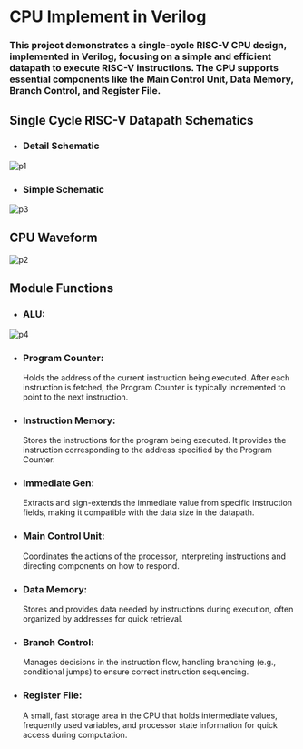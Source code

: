 # CPU Implement in Verilog
### This project demonstrates a single-cycle RISC-V CPU design, implemented in Verilog, focusing on a simple and efficient datapath to execute RISC-V instructions. The CPU supports essential components like the Main Control Unit, Data Memory, Branch Control, and Register File. 
## Single Cycle RISC-V Datapath Schematics
- ### Detail Schematic
![p1](https://github.com/ChingSsuyuan/CPU_Implement_Verilog/blob/824c368b2396667f14397a4a7d7e41988461efb3/Design%20Schematics/CPU1.png)
- ### Simple Schematic
![p3](https://github.com/ChingSsuyuan/CPU_Implement_Verilog/blob/0ee61d5a37c2c4a72669923d3575d11ccf364f6d/Design%20Schematics/Cpu_3.png)
## CPU Waveform 
![p2](https://github.com/ChingSsuyuan/CPU_Implement_Verilog/blob/460033829c0336be8cc324d4e1cf62db5998eb88/Design%20Schematics/Cpu_Waveform.png)
## Module Functions
- ### ALU: 
![p4](https://github.com/ChingSsuyuan/CPU_Implement_Verilog/blob/bc1fbd9cbc426db116dc6ba92ff4baf3de0b7096/Design%20Schematics/ALU.png)
- ### Program Counter:
  Holds the address of the current instruction being executed. After each instruction is fetched, the Program Counter is typically incremented to point to the next instruction. 
- ### Instruction Memory:
  Stores the instructions for the program being executed. It provides the instruction corresponding to the address specified by the Program Counter.
- ### Immediate Gen:
  Extracts and sign-extends the immediate value from specific instruction fields, making it compatible with the data size in the datapath.
- ### Main Control Unit:
  Coordinates the actions of the processor, interpreting instructions and directing components on how to respond.
- ### Data Memory:
  Stores and provides data needed by instructions during execution, often organized by addresses for quick retrieval.
- ### Branch Control:
  Manages decisions in the instruction flow, handling branching (e.g., conditional jumps) to ensure correct instruction sequencing.
- ### Register File:
  A small, fast storage area in the CPU that holds intermediate values, frequently used variables, and processor state information for quick access during computation.
